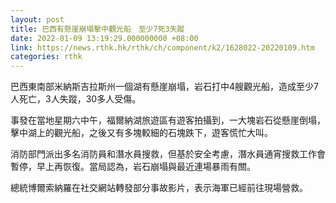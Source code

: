 ```yaml
---
layout: post
title: 巴西有懸崖崩塌擊中觀光船　至少7死3失蹤
date: 2022-01-09 13:19:29.000000000 +08:00
link: https://news.rthk.hk/rthk/ch/component/k2/1628022-20220109.htm
categories: rthk
---
```


巴西東南部米納斯吉拉斯州一個湖有懸崖崩塌，岩石打中4艘觀光船，造成至少7人死亡，3人失蹤，30多人受傷。

事發在當地星期六中午，福爾納湖旅遊區有遊客拍攝到，一大塊岩石從懸崖倒塌，擊中湖上的觀光船，之後又有多塊較細的石塊跌下，遊客慌忙大叫。

消防部門派出多名消防員和潛水員搜救，但基於安全考慮，潛水員通宵搜救工作會暫停，早上再恢復。當局認為，岩石崩塌與最近連場暴雨有關。

總統博爾索納羅在社交網站轉發部分事故影片，表示海軍已經前往現場營救。
